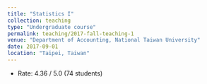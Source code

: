 ```yaml
---
title: "Statistics I"
collection: teaching
type: "Undergraduate course"
permalink: teaching/2017-fall-teaching-1
venue: "Department of Accounting, National Taiwan University"
date: 2017-09-01
location: "Taipei, Taiwan"
---
```


* Rate: 4.36 / 5.0 (74 students)